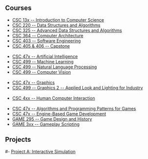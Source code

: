 ## Courses
- [CSC 13x -- Introduction to Computer Science](/courses/Intro/index.md)
- [CSC 220 -- Data Structures and Algorithms](/courses/DSA/index.md)
- [CSC 325 -- Advanced Data Structures and Algorithms](/courses/Intro/index.md)
- [CSC 364 -- Computer Architecture](/courses/Architecture/index.md)
- [CSC 403 -- Software Engineering](/courses/SE/index.md)
- [CSC 405 & 406 -- Capstone](/courses/Capstone/index.md)<br /><br />
- [CSC 47x -- Artificial Intelligence](/courses/AI/index.md)
- [CSC 499 -- Machine Learning](/courses/ML/index.md)
- [CSC 499 -- Natural Language Processing](/courses/NLP/index.md)
- [CSC 499 -- Computer Vision](/courses/CV/index.md)<br /><br />
- [CSC 47x -- Graphics](/courses/Graphics/index.md)
- [CSC 499 -- Graphics 2 -- Applied Look and Lighting for Industry](/courses/Graphics2/index.md)<br /><br />
- [CSC 4xx -- Human Computer Interaction](/courses/HCI/index.md)<br /><br />
- [CSC 47x -- Algorithms and Programming Patterns for Games](/courses/Intro/index.md)
- [CSC 47x -- Engine-Based Game Development](/courses/Intro/index.md)<br>
- [GAME 295 -- Game Design and History](/courses/Intro/index.md)
- [GAME 3xx -- Gameplay Scripting](/courses/Intro/index.md)


## Projects
#- [Project A: Interactive Simulation](/projects/projectA.md)
